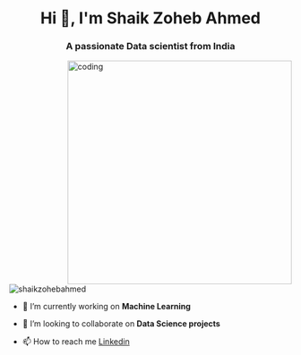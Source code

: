 <h1 align="center">Hi 👋, I'm Shaik Zoheb Ahmed</h1>
<h3 align="center">A passionate Data scientist from India</h3>
<img align='right' alt='coding' width='400' src='https://cdn.dribbble.com/users/330915/screenshots/3587000/media/343cb53c87e313181d99248d3071bc77.gif'>
<p align="left"> <img src="https://komarev.com/ghpvc/?username=shaikzohebahmed&label=Profile%20views&color=5ad624&style=flat" alt="shaikzohebahmed" /> </p>


- 🔭 I’m currently working on **Machine Learning**

- 👯 I’m looking to collaborate on **Data Science projects**
  
- 📫 How to reach me [Linkedin](https://www.linkedin.com/in/shaikzohebahmed/)


